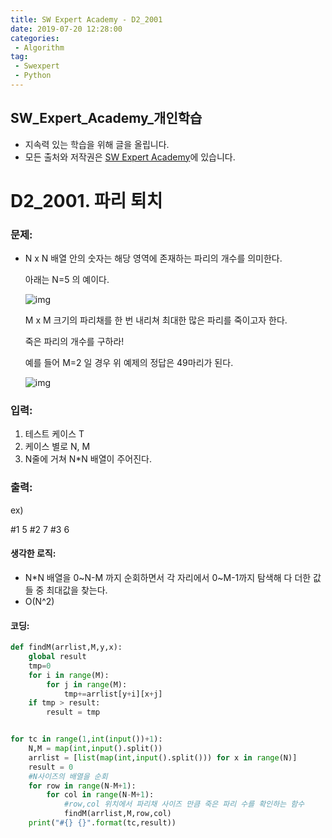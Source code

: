 ```yaml
---
title: SW Expert Academy - D2_2001
date: 2019-07-20 12:28:00
categories:
 - Algorithm
tag:
 - Swexpert
 - Python
---
```


## SW_Expert_Academy_개인학습

- 지속력 있는 학습을 위해 글을 올립니다.
- 모든 출처와 저작권은 [SW Expert Academy][출처]에 있습니다.



# D2_2001. 파리 퇴치

### 문제:

- N x N 배열 안의 숫자는 해당 영역에 존재하는 파리의 개수를 의미한다.

  아래는 N=5 의 예이다.

  ![img](https://www.swexpertacademy.com/main/common/fileDownload.do?downloadType=CKEditorImages&fileId=AV5P0m66AkIDFAUq)

  M x M 크기의 파리채를 한 번 내리쳐 최대한 많은 파리를 죽이고자 한다.

  죽은 파리의 개수를 구하라!

  예를 들어 M=2 일 경우 위 예제의 정답은 49마리가 된다.

   

  ![img](https://www.swexpertacademy.com/main/common/fileDownload.do?downloadType=CKEditorImages&fileId=AV5P0reqAkMDFAUq)

### 입력:

1. 테스트 케이스 T
2. 케이스 별로 N, M
3. N줄에 거쳐 N*N 배열이 주어진다.



### 출력:

ex)

#1 5
#2 7
#3 6



#### 생각한 로직:

- N*N 배열을 0~N-M 까지 순회하면서 각 자리에서 0~M-1까지 탐색해 다 더한 값들 중 최대값을 찾는다.
- O(N^2)



#### 코딩:

```python
def findM(arrlist,M,y,x):
    global result
    tmp=0
    for i in range(M):
        for j in range(M):
            tmp+=arrlist[y+i][x+j]
    if tmp > result:
        result = tmp


for tc in range(1,int(input())+1):
    N,M = map(int,input().split())
    arrlist = [list(map(int,input().split())) for x in range(N)]
    result = 0
    #N사이즈의 배열을 순회
    for row in range(N-M+1):
        for col in range(N-M+1):
            #row,col 위치에서 파리채 사이즈 만큼 죽은 파리 수를 확인하는 함수
            findM(arrlist,M,row,col)
    print("#{} {}".format(tc,result))
```



[출처]: https://www.swexpertacademy.com/